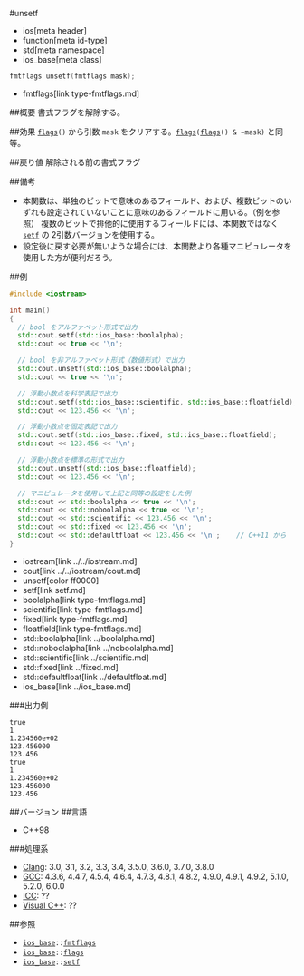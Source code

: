 #unsetf
* ios[meta header]
* function[meta id-type]
* std[meta namespace]
* ios_base[meta class]

```cpp
fmtflags unsetf(fmtflags mask);
```
* fmtflags[link type-fmtflags.md]

##概要
書式フラグを解除する。


##効果
[`flags`](flags.md)`()` から引数 `mask` をクリアする。[`flags`](flags.md)`(`[`flags`](flags.md)`() & ~mask)` と同等。


##戻り値
解除される前の書式フラグ


##備考
- 本関数は、単独のビットで意味のあるフィールド、および、複数ビットのいずれも設定されていないことに意味のあるフィールドに用いる。（例を参照）
    複数のビットで排他的に使用するフィールドには、本関数ではなく [`setf`](setf.md) の 2引数バージョンを使用する。
- 設定後に戻す必要が無いような場合には、本関数より各種マニピュレータを使用した方が便利だろう。


##例
```cpp
#include <iostream>

int main()
{
  // bool をアルファベット形式で出力
  std::cout.setf(std::ios_base::boolalpha);
  std::cout << true << '\n';

  // bool を非アルファベット形式（数値形式）で出力
  std::cout.unsetf(std::ios_base::boolalpha);
  std::cout << true << '\n';

  // 浮動小数点を科学表記で出力
  std::cout.setf(std::ios_base::scientific, std::ios_base::floatfield);
  std::cout << 123.456 << '\n';

  // 浮動小数点を固定表記で出力
  std::cout.setf(std::ios_base::fixed, std::ios_base::floatfield);
  std::cout << 123.456 << '\n';

  // 浮動小数点を標準の形式で出力
  std::cout.unsetf(std::ios_base::floatfield);
  std::cout << 123.456 << '\n';

  // マニピュレータを使用して上記と同等の設定をした例
  std::cout << std::boolalpha << true << '\n';
  std::cout << std::noboolalpha << true << '\n';
  std::cout << std::scientific << 123.456 << '\n';
  std::cout << std::fixed << 123.456 << '\n';
  std::cout << std::defaultfloat << 123.456 << '\n';    // C++11 から
}
```
* iostream[link ../../iostream.md]
* cout[link ../../iostream/cout.md]
* unsetf[color ff0000]
* setf[link setf.md]
* boolalpha[link type-fmtflags.md]
* scientific[link type-fmtflags.md]
* fixed[link type-fmtflags.md]
* floatfield[link type-fmtflags.md]
* std::boolalpha[link ../boolalpha.md]
* std::noboolalpha[link ../noboolalpha.md]
* std::scientific[link ../scientific.md]
* std::fixed[link ../fixed.md]
* std::defaultfloat[link ../defaultfloat.md]
* ios_base[link ../ios_base.md]

###出力例
```
true
1
1.234560e+02
123.456000
123.456
true
1
1.234560e+02
123.456000
123.456
```


##バージョン
##言語
- C++98

###処理系
- [Clang](/implementation.md#clang): 3.0, 3.1, 3.2, 3.3, 3.4, 3.5.0, 3.6.0, 3.7.0, 3.8.0
- [GCC](/implementation.md#gcc): 4.3.6, 4.4.7, 4.5.4, 4.6.4, 4.7.3, 4.8.1, 4.8.2, 4.9.0, 4.9.1, 4.9.2, 5.1.0, 5.2.0, 6.0.0
- [ICC](/implementation.md#icc): ??
- [Visual C++](/implementation.md#visual_cpp): ??


##参照
- [`ios_base`](../ios_base.md)`::`[`fmtflags`](type-fmtflags.md)
- [`ios_base`](../ios_base.md)`::`[`flags`](flags.md)
- [`ios_base`](../ios_base.md)`::`[`setf`](setf.md)
